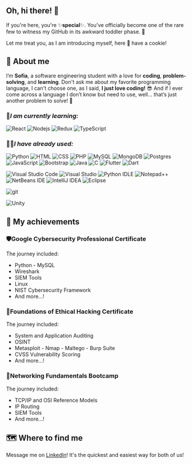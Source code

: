 ## Oh, hi there! 👋
If you're here, you're ✨**special**✨. You've officially become one of the rare few to witness my GitHub in its awkward toddler phase. 🤭 

Let me treat you, as I am introducing myself, here 🍪 have a cookie! 

## 🧐 About me
I’m **Sofia**, a software engineering student with a love for **coding**, **problem-solving**, and **learning**. Don't ask me about my favorite programming language, I can't choose one, as I said, **I just love coding!** 😎 And if I ever come across a language I don’t know but need to use, well… that’s just another problem to solve! 👀

### 📌*I am currently learning:*

<p>  
<img alt="React" src="https://img.shields.io/badge/React-%2320232a.svg?logo=react&logoColor=%2361DAFB" />  
<img alt="Nodejs" src="https://img.shields.io/badge/Node.js-6DA55F?logo=node.js&logoColor=white" />  
<img alt="Redux" src="https://img.shields.io/badge/Redux-764ABC?logo=redux&logoColor=fff" />  
<img alt="TypeScript" src="https://img.shields.io/badge/TypeScript-3178C6?logo=typescript&logoColor=fff" />  
</p>  

### 👩‍💻*I have already used:*
<p>  
<img alt="Python" src="https://img.shields.io/badge/Python-3776AB?logo=python&logoColor=fff" /> 
<img alt="HTML" src="https://img.shields.io/badge/HTML-%23E34F26.svg?logo=html5&logoColor=white" />  
<img alt="CSS" src="https://img.shields.io/badge/CSS-1572B6?logo=css3&logoColor=fff" />  
<img alt="PHP" src="https://img.shields.io/badge/php-%23777BB4.svg?&logo=php&logoColor=white" />  
<img alt="MySQL" src="https://img.shields.io/badge/MySQL-4479A1?logo=mysql&logoColor=fff" /> 
<img alt="MongoDB" src="https://img.shields.io/badge/MongoDB-%234ea94b.svg?logo=mongodb&logoColor=white" />  
<img alt="Postgres" src="https://img.shields.io/badge/Postgres-%23316192.svg?logo=postgresql&logoColor=white" />  
<img alt="JavaScript" src="https://img.shields.io/badge/JavaScript-F7DF1E?logo=javascript&logoColor=000" />  
<img alt="Bootstrap" src="https://img.shields.io/badge/Bootstrap-7952B3?logo=bootstrap&logoColor=fff" />  
<img alt="Java" src="https://img.shields.io/badge/Java-%23ED8B00.svg?logo=openjdk&logoColor=white" />  
<img alt="C" src="https://img.shields.io/badge/C-00599C?logo=c&logoColor=white" />  
<img alt="Flutter" src="https://img.shields.io/badge/Flutter-02569B?logo=flutter&logoColor=fff" />  
<img alt="Dart" src="https://img.shields.io/badge/Dart-%230175C2.svg?logo=dart&logoColor=white" />  
</p>
<p>
<img alt="Visual Studio Code" src="https://custom-icon-badges.demolab.com/badge/Visual%20Studio%20Code-0078d7.svg?logo=vsc&logoColor=white" />  
<img alt="Visual Studio" src="https://custom-icon-badges.demolab.com/badge/Visual%20Studio-5C2D91.svg?&logo=visual-studio&logoColor=white" />  
<img alt="Python IDLE" src="https://img.shields.io/badge/Python%20IDLE-3776AB?logo=python&logoColor=fff" />  
<img alt="Notepad++" src="https://img.shields.io/badge/Notepad++-90E59A.svg?&logo=notepad%2b%2b&logoColor=black" />
<img alt="NetBeans IDE" src="https://img.shields.io/badge/NetBeans%20IDE-1B6AC6.svg?logo=apache-netbeans-ide&logoColor=white" />
<img alt="IntelliJ IDEA" src="https://img.shields.io/badge/IntelliJIDEA-000000.svg?logo=intellij-idea&logoColor=white" />
<img alt="Eclipse" src="https://img.shields.io/badge/Eclipse-FE7A16.svg?logo=Eclipse&logoColor=white" />
</p>

<p>
<img alt="git" src="https://img.shields.io/badge/-Git-F05032?style=flat-square&logo=git&logoColor=white" />  
</p>
<p>
<img alt="Unity" src="https://img.shields.io/badge/Unity-%23000000.svg?logo=unity&logoColor=white" />  
</p>

## 🙌 My achievements 

###  🛡️Google Cybersecurity Professional Certificate
The journey included:
- Python - MySQL
- Wireshark 
- SIEM Tools
- Linux
- NIST Cybersecurity Framework
- And more...!

### 🔐Foundations of Ethical Hacking Certificate
The journey included:
- System and Application Auditing
- OSINT
- Metasploit - Nmap - Maltego - Burp Suite
- CVSS Vulnerability Scoring
- And more...!

### 🛜Networking Fundamentals Bootcamp
The journey included:
- TCP/IP and OSI Reference Models
- IP Routing
- SIEM Tools
- And more...!

## 🗺️ Where to find me 
 Message me on [LinkedIn](www.linkedin.com/in/sofia-matthaiaki)! It's the quickest and easiest way for both of us!


